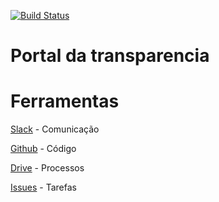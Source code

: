[![Build Status](https://travis-ci.org/fabrica-ufg-2017-2/portal-da-transparencia.svg?branch=master)](https://travis-ci.org/fabrica-ufg-2017-2/portal-da-transparencia)

# Portal da transparencia

# Ferramentas
  [Slack](https://fabrica-ufg.slack.com/messages) - Comunicação
  
  [Github](https://github.com/fabrica-ufg-2017-2/portal-da-transparencia/) - Código
  
  [Drive](https://drive.google.com/open?id=0B7jMzvpjqKobX0FBS0FTZzdrdEE) - Processos
  
  [Issues](https://github.com/fabrica-ufg-2017-2/portal-da-transparencia/issues) - Tarefas
